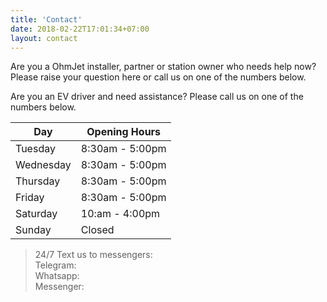 ```yaml
---
title: 'Contact'
date: 2018-02-22T17:01:34+07:00
layout: contact
---
```


Are you a OhmJet installer, partner or station owner who needs help now? Please raise your question here or call us on one of the numbers below.

Are you an EV driver and need assistance? Please call us on one of the numbers below.


| Day       | Opening Hours   |
| --------- | --------------- |
| Tuesday   | 8:30am - 5:00pm |
| Wednesday | 8:30am - 5:00pm |
| Thursday  | 8:30am - 5:00pm |
| Friday    | 8:30am - 5:00pm |
| Saturday  | 10:am - 4:00pm  |
| Sunday    | Closed          |


> 24/7 Text us to messengers:\
Telegram:\
Whatsapp:\
Messenger:

